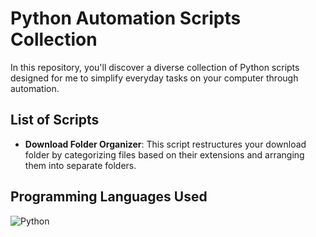 
# Python Automation Scripts Collection

In this repository, you'll discover a diverse collection of Python scripts designed for me to simplify everyday tasks on your computer through automation.


## List of Scripts

- **Download Folder Organizer**: This script restructures your download folder by categorizing files based on their extensions and arranging them into separate folders.


## Programming Languages Used

![Python](https://img.shields.io/badge/python-3670A0?style=for-the-badge&logo=python&logoColor=ffdd54)
